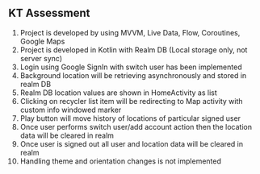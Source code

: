 KT Assessment
----------------

1. Project is developed by using MVVM, Live Data, Flow, Coroutines, Google Maps
2. Project is developed in Kotlin with Realm DB (Local storage only, not server sync)
3. Login using Google SignIn with switch user has been implemented
4. Background location will be retrieving asynchronously and stored in realm DB
5. Realm DB location values are shown in HomeActivity as list
6. Clicking on recycler list item will be redirecting to Map activity with custom info windowed marker
7. Play button will move history of locations of particular signed user
8. Once user performs switch user/add account action then the location data will be cleared in realm
9. Once user is signed out all user and location data will be cleared in realm
10. Handling theme and orientation changes is not implemented
